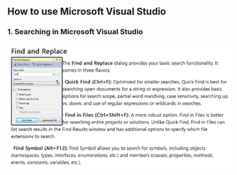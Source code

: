 ## How to use Microsoft Visual Studio ###

### 1. Searching in Microsoft Visual Studio ###
<img src="find.png">